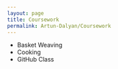 ```yaml
---
layout: page
title: Coursework
permalink: Artun-Dalyan/Coursework
---
```

+ Basket Weaving
+ Cooking
+ GitHub Class

